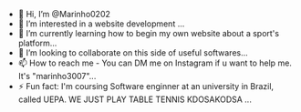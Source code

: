- 👋 Hi, I’m @Marinho0202
- 👀 I’m interested in a website development ...
- 🌱 I’m currently learning how to begin my own website about a sport's platform...
- 💞️ I’m looking to collaborate on this side of useful softwares...
- 📫 How to reach me - You can DM me on Instagram if u want to help me. It's "marinho3007"...
- ⚡ Fun fact: I'm coursing Software enginner at an university in Brazil, called UEPA. WE JUST PLAY TABLE TENNIS KDOSAKODSA ...

<!---
Marinho0202/Marinho0202 is a ✨ special ✨ repository because its `README.md` (this file) appears on your GitHub profile.
You can click the Preview link to take a look at your changes.
--->
